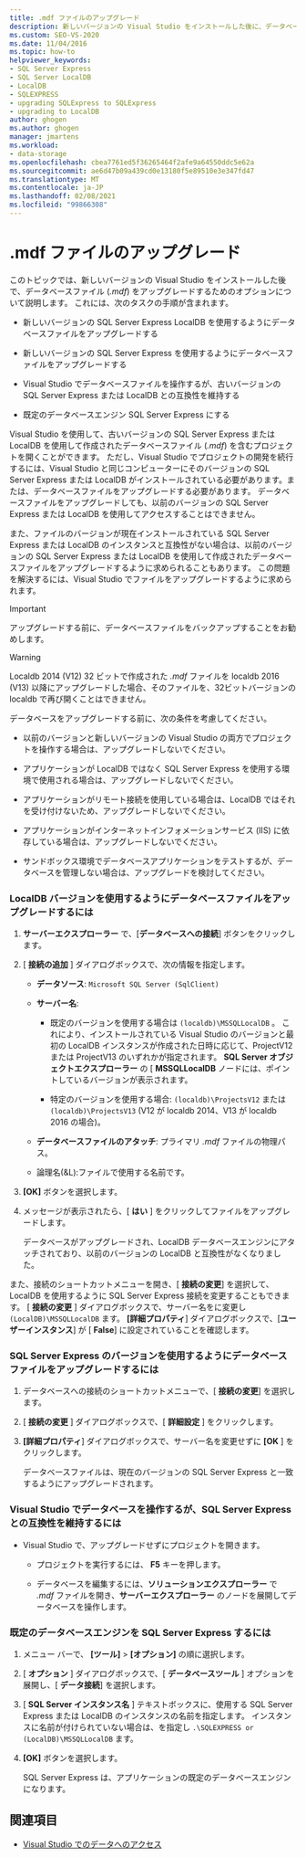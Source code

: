 ```yaml
---
title: .mdf ファイルのアップグレード
description: 新しいバージョンの Visual Studio をインストールした後に、データベースファイル (.mdf) をアップグレードするためのオプションを確認します。
ms.custom: SEO-VS-2020
ms.date: 11/04/2016
ms.topic: how-to
helpviewer_keywords:
- SQL Server Express
- SQL Server LocalDB
- LocalDB
- SQLEXPRESS
- upgrading SQLExpress to SQLExpress
- upgrading to LocalDB
author: ghogen
ms.author: ghogen
manager: jmartens
ms.workload:
- data-storage
ms.openlocfilehash: cbea7761ed5f36265464f2afe9a64550ddc5e62a
ms.sourcegitcommit: ae6d47b09a439cd0e13180f5e89510e3e347fd47
ms.translationtype: MT
ms.contentlocale: ja-JP
ms.lasthandoff: 02/08/2021
ms.locfileid: "99866308"
---
```

# <a name="upgrade-mdf-files"></a>.mdf ファイルのアップグレード

このトピックでは、新しいバージョンの Visual Studio をインストールした後で、データベースファイル (*.mdf*) をアップグレードするためのオプションについて説明します。 これには、次のタスクの手順が含まれます。

- 新しいバージョンの SQL Server Express LocalDB を使用するようにデータベースファイルをアップグレードする

- 新しいバージョンの SQL Server Express を使用するようにデータベースファイルをアップグレードする

- Visual Studio でデータベースファイルを操作するが、古いバージョンの SQL Server Express または LocalDB との互換性を維持する

- 既定のデータベースエンジン SQL Server Express にする

Visual Studio を使用して、古いバージョンの SQL Server Express または LocalDB を使用して作成されたデータベースファイル (*.mdf*) を含むプロジェクトを開くことができます。 ただし、Visual Studio でプロジェクトの開発を続行するには、Visual Studio と同じコンピューターにそのバージョンの SQL Server Express または LocalDB がインストールされている必要があります。または、データベースファイルをアップグレードする必要があります。 データベースファイルをアップグレードしても、以前のバージョンの SQL Server Express または LocalDB を使用してアクセスすることはできません。

また、ファイルのバージョンが現在インストールされている SQL Server Express または LocalDB のインスタンスと互換性がない場合は、以前のバージョンの SQL Server Express または LocalDB を使用して作成されたデータベースファイルをアップグレードするように求められることもあります。 この問題を解決するには、Visual Studio でファイルをアップグレードするように求められます。

> [!IMPORTANT]
> アップグレードする前に、データベースファイルをバックアップすることをお勧めします。

> [!WARNING]
> Localdb 2014 (V12) 32 ビットで作成された *.mdf* ファイルを localdb 2016 (V13) 以降にアップグレードした場合、そのファイルを、32ビットバージョンの localdb で再び開くことはできません。

データベースをアップグレードする前に、次の条件を考慮してください。

- 以前のバージョンと新しいバージョンの Visual Studio の両方でプロジェクトを操作する場合は、アップグレードしないでください。

- アプリケーションが LocalDB ではなく SQL Server Express を使用する環境で使用される場合は、アップグレードしないでください。

- アプリケーションがリモート接続を使用している場合は、LocalDB ではそれを受け付けないため、アップグレードしないでください。

- アプリケーションがインターネットインフォメーションサービス (IIS) に依存している場合は、アップグレードしないでください。

- サンドボックス環境でデータベースアプリケーションをテストするが、データベースを管理しない場合は、アップグレードを検討してください。

### <a name="to-upgrade-a-database-file-to-use-the-localdb-version"></a>LocalDB バージョンを使用するようにデータベースファイルをアップグレードするには

1. **サーバーエクスプローラー** で、[**データベースへの接続**] ボタンをクリックします。

2. [ **接続の追加** ] ダイアログボックスで、次の情報を指定します。

    - **データソース**: `Microsoft SQL Server (SqlClient)`

    - **サーバー名**:

        - 既定のバージョンを使用する場合は `(localdb)\MSSQLLocalDB` 。  これにより、インストールされている Visual Studio のバージョンと最初の LocalDB インスタンスが作成された日時に応じて、ProjectV12 または ProjectV13 のいずれかが指定されます。 **SQL Server オブジェクトエクスプローラー** の [ **MSSQLLocalDB** ノードには、ポイントしているバージョンが表示されます。

        - 特定のバージョンを使用する場合: `(localdb)\ProjectsV12` または `(localdb)\ProjectsV13` (V12 が localdb 2014、V13 が localdb 2016 の場合)。

    - **データベースファイルのアタッチ**: プライマリ *.mdf* ファイルの物理パス。

    - 論理名(&L):ファイルで使用する名前です。

3. **[OK]**  ボタンを選択します。

4. メッセージが表示されたら、[ **はい** ] をクリックしてファイルをアップグレードします。

    データベースがアップグレードされ、LocalDB データベースエンジンにアタッチされており、以前のバージョンの LocalDB と互換性がなくなりました。

また、接続のショートカットメニューを開き、[ **接続の変更**] を選択して、LocalDB を使用するように SQL Server Express 接続を変更することもできます。 [ **接続の変更** ] ダイアログボックスで、サーバー名をに変更し `(LocalDB)\MSSQLLocalDB` ます。 **[詳細プロパティ**] ダイアログボックスで、[**ユーザーインスタンス**] が [ **False**] に設定されていることを確認します。

### <a name="to-upgrade-a-database-file-to-use-the-sql-server-express-version"></a>SQL Server Express のバージョンを使用するようにデータベースファイルをアップグレードするには

1. データベースへの接続のショートカットメニューで、[ **接続の変更**] を選択します。

2. [ **接続の変更** ] ダイアログボックスで、[ **詳細設定** ] をクリックします。

3. **[詳細プロパティ**] ダイアログボックスで、サーバー名を変更せずに **[OK** ] をクリックします。

    データベースファイルは、現在のバージョンの SQL Server Express と一致するようにアップグレードされます。

### <a name="to-work-with-the-database-in-visual-studio-but-retain-compatibility-with-sql-server-express"></a>Visual Studio でデータベースを操作するが、SQL Server Express との互換性を維持するには

- Visual Studio で、アップグレードせずにプロジェクトを開きます。

  - プロジェクトを実行するには、 **F5** キーを押します。

  - データベースを編集するには、**ソリューションエクスプローラー** で *.mdf* ファイルを開き、**サーバーエクスプローラー** のノードを展開してデータベースを操作します。

### <a name="to-make-sql-server-express-the-default-database-engine"></a>既定のデータベースエンジンを SQL Server Express するには

1. メニュー バーで、 **[ツール]**  >  **[オプション]** の順に選択します。

2. [ **オプション** ] ダイアログボックスで、[ **データベースツール** ] オプションを展開し、[ **データ接続**] を選択します。

3. [ **SQL Server インスタンス名** ] テキストボックスに、使用する SQL Server Express または LocalDB のインスタンスの名前を指定します。 インスタンスに名前が付けられていない場合は、を指定し `.\SQLEXPRESS or (LocalDB)\MSSQLLocalDB` ます。

4. **[OK]**  ボタンを選択します。

    SQL Server Express は、アプリケーションの既定のデータベースエンジンになります。

## <a name="see-also"></a>関連項目

- [Visual Studio でのデータへのアクセス](accessing-data-in-visual-studio.md)

